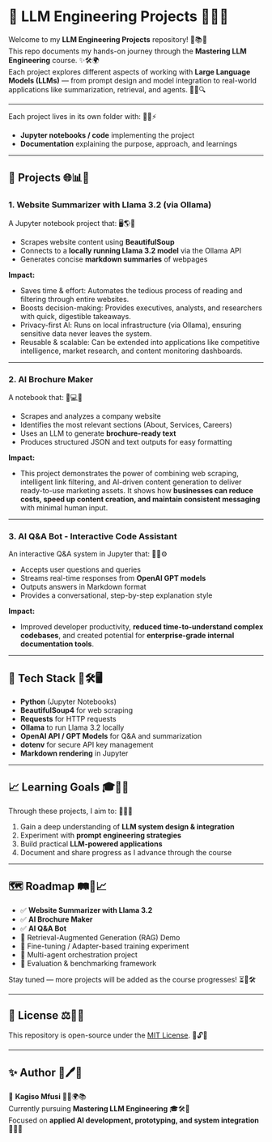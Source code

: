 # 🧠 LLM Engineering Projects 🌟📘✨

Welcome to my **LLM Engineering Projects** repository!  🚀📚💡  
This repo documents my hands-on journey through the **Mastering LLM Engineering** course.  ✨🛠️🌍  
Each project explores different aspects of working with **Large Language Models (LLMs)** — from prompt design and model integration to real-world applications like summarization, retrieval, and agents. 🤖🧩🔍

---

Each project lives in its own folder with: 📂📝⚡
- **Jupyter notebooks / code** implementing the project
- **Documentation** explaining the purpose, approach, and learnings

---

## 🚀 Projects 🌐📊🎯

### 1. Website Summarizer with Llama 3.2 (via Ollama)
A Jupyter notebook project that: 🖥️🌎📝
- Scrapes website content using **BeautifulSoup**
- Connects to a **locally running Llama 3.2 model** via the Ollama API
- Generates concise **markdown summaries** of webpages

**Impact:**
- Saves time & effort: Automates the tedious process of reading and filtering through entire websites.
- Boosts decision-making: Provides executives, analysts, and researchers with quick, digestible takeaways.
- Privacy-first Al: Runs on local infrastructure (via Ollama), ensuring sensitive data never leaves the system.
- Reusable & scalable: Can be extended into applications like competitive intelligence, market research, and content monitoring dashboards.

---

### 2. AI Brochure Maker
A notebook that: 📰💻🎨
- Scrapes and analyzes a company website
- Identifies the most relevant sections (About, Services, Careers)
- Uses an LLM to generate **brochure-ready text**
- Produces structured JSON and text outputs for easy formatting

**Impact:**
- This project demonstrates the power of combining web scraping, intelligent link filtering, and Al-driven content generation to deliver ready-to-use marketing assets. It shows how **businesses can reduce costs, speed up content creation, and maintain consistent messaging** with minimal human input.

---

### 3. AI Q&A Bot - Interactive Code Assistant 
An interactive Q&A system in Jupyter that: 💬🤔⚙️
- Accepts user questions and queries
- Streams real-time responses from **OpenAI GPT models**
- Outputs answers in Markdown format
- Provides a conversational, step-by-step explanation style

**Impact:**
- Improved developer productivity, **reduced time-to-understand complex codebases**, and created potential for **enterprise-grade internal documentation tools**.

---

## 🔧 Tech Stack 🐍🛠️🖥️

- **Python** (Jupyter Notebooks)
- **BeautifulSoup4** for web scraping
- **Requests** for HTTP requests
- **Ollama** to run Llama 3.2 locally
- **OpenAI API / GPT Models** for Q&A and summarization
- **dotenv** for secure API key management
- **Markdown rendering** in Jupyter

---

## 📈 Learning Goals 🎓📑🚀

Through these projects, I aim to: 🧠✨🔧
1. Gain a deep understanding of **LLM system design & integration**  
2. Experiment with **prompt engineering strategies**  
3. Build practical **LLM-powered applications**  
4. Document and share progress as I advance through the course  

---

## 🗺️ Roadmap 🛤️📌📈

- ✅ **Website Summarizer with Llama 3.2**  
- ✅ **AI Brochure Maker**  
- ✅ **AI Q&A Bot**  
- 🔄 Retrieval-Augmented Generation (RAG) Demo  
- 🔄 Fine-tuning / Adapter-based training experiment  
- 🔄 Multi-agent orchestration project  
- 🔄 Evaluation & benchmarking framework  

Stay tuned — more projects will be added as the course progresses! ⏳🌟🛠️

---

## 📜 License ⚖️📂🔏

This repository is open-source under the [MIT License](./LICENSE). 📖🔓✅

---

## ✨ Author 👤🖊️🌟

👤 **Kagiso Mfusi**  🧑‍💻🌍📚  
Currently pursuing **Mastering LLM Engineering**  🎓🛠️🤖  
Focused on **applied AI development, prototyping, and system integration** 🚀💡🔬
